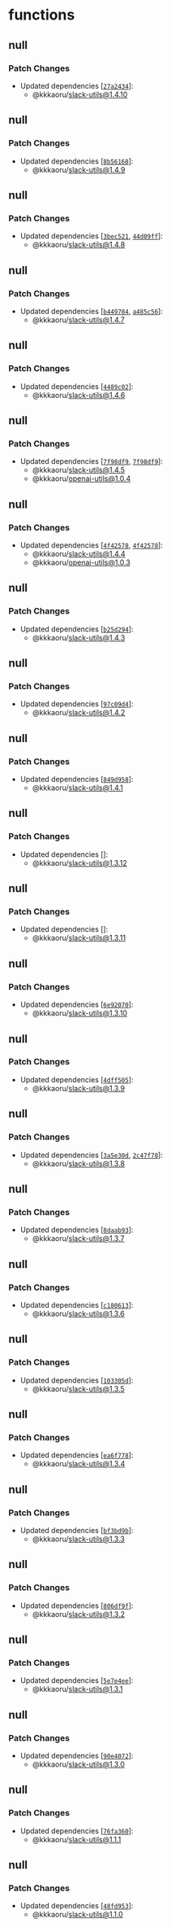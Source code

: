 # functions

## null

### Patch Changes

- Updated dependencies [[`27a2434`](https://github.com/kkkaoru/firebase-slack-bolt-typescript/commit/27a2434a71c659032764259cf3107847c64fe7c9)]:
  - @kkkaoru/slack-utils@1.4.10

## null

### Patch Changes

- Updated dependencies [[`8b56168`](https://github.com/kkkaoru/firebase-slack-bolt-typescript/commit/8b561682eb75a9b8fe174de45db521fa738efdd8)]:
  - @kkkaoru/slack-utils@1.4.9

## null

### Patch Changes

- Updated dependencies [[`3bec521`](https://github.com/kkkaoru/firebase-slack-bolt-typescript/commit/3bec521d591104a8afcbbee495a9045706bccb78), [`44d09ff`](https://github.com/kkkaoru/firebase-slack-bolt-typescript/commit/44d09ff4eb237e471b6b722824420e6051b8c92b)]:
  - @kkkaoru/slack-utils@1.4.8

## null

### Patch Changes

- Updated dependencies [[`b449784`](https://github.com/kkkaoru/firebase-slack-bolt-typescript/commit/b449784518ba235b50381da1580c5f3d609ec0f3), [`a485c56`](https://github.com/kkkaoru/firebase-slack-bolt-typescript/commit/a485c568dce816aecc92ee1cf1a4afd181df5533)]:
  - @kkkaoru/slack-utils@1.4.7

## null

### Patch Changes

- Updated dependencies [[`4489c02`](https://github.com/kkkaoru/firebase-slack-bolt-typescript/commit/4489c020d645dcc4ad6c0c472dbc1f395e9328ae)]:
  - @kkkaoru/slack-utils@1.4.6

## null

### Patch Changes

- Updated dependencies [[`7f98df9`](https://github.com/kkkaoru/firebase-slack-bolt-typescript/commit/7f98df97486a4b6bfa035dc93c19704ca56c9a6f), [`7f98df9`](https://github.com/kkkaoru/firebase-slack-bolt-typescript/commit/7f98df97486a4b6bfa035dc93c19704ca56c9a6f)]:
  - @kkkaoru/slack-utils@1.4.5
  - @kkkaoru/openai-utils@1.0.4

## null

### Patch Changes

- Updated dependencies [[`4f42578`](https://github.com/kkkaoru/firebase-slack-bolt-typescript/commit/4f425780b82647831f45e220c93e03376ff0fcee), [`4f42578`](https://github.com/kkkaoru/firebase-slack-bolt-typescript/commit/4f425780b82647831f45e220c93e03376ff0fcee)]:
  - @kkkaoru/slack-utils@1.4.4
  - @kkkaoru/openai-utils@1.0.3

## null

### Patch Changes

- Updated dependencies [[`b25d294`](https://github.com/kkkaoru/firebase-slack-bolt-typescript/commit/b25d2947c7ef693148afe0a998dd6954efef181d)]:
  - @kkkaoru/slack-utils@1.4.3

## null

### Patch Changes

- Updated dependencies [[`97c09d4`](https://github.com/kkkaoru/firebase-slack-bolt-typescript/commit/97c09d47bcc27d18f2611991efb739ec88c0e52a)]:
  - @kkkaoru/slack-utils@1.4.2

## null

### Patch Changes

- Updated dependencies [[`849d958`](https://github.com/kkkaoru/firebase-slack-bolt-typescript/commit/849d958c1d5c052bfc69231583f9e5992823b02f)]:
  - @kkkaoru/slack-utils@1.4.1

## null

### Patch Changes

- Updated dependencies []:
  - @kkkaoru/slack-utils@1.3.12

## null

### Patch Changes

- Updated dependencies []:
  - @kkkaoru/slack-utils@1.3.11

## null

### Patch Changes

- Updated dependencies [[`6e92070`](https://github.com/kkkaoru/firebase-slack-bolt-typescript/commit/6e92070b17aff6a29f742aa487e9a6124578e6e4)]:
  - @kkkaoru/slack-utils@1.3.10

## null

### Patch Changes

- Updated dependencies [[`4dff505`](https://github.com/kkkaoru/firebase-slack-bolt-typescript/commit/4dff505cb86c0429a6af6e80a49a0a9e58821327)]:
  - @kkkaoru/slack-utils@1.3.9

## null

### Patch Changes

- Updated dependencies [[`3a5e30d`](https://github.com/kkkaoru/firebase-slack-bolt-typescript/commit/3a5e30d54a81a313d1c3c847dff11a1931dcdf30), [`2c47f78`](https://github.com/kkkaoru/firebase-slack-bolt-typescript/commit/2c47f782b04a40437c9fd7a3f071425d9a9104b5)]:
  - @kkkaoru/slack-utils@1.3.8

## null

### Patch Changes

- Updated dependencies [[`8daab93`](https://github.com/kkkaoru/firebase-slack-bolt-typescript/commit/8daab93f31e8b71c67a64b58dc4d7e5eb34b8f5c)]:
  - @kkkaoru/slack-utils@1.3.7

## null

### Patch Changes

- Updated dependencies [[`c180613`](https://github.com/kkkaoru/firebase-slack-bolt-typescript/commit/c18061365f0e6fde09bcc729f68e8386f540c490)]:
  - @kkkaoru/slack-utils@1.3.6

## null

### Patch Changes

- Updated dependencies [[`103305d`](https://github.com/kkkaoru/firebase-slack-bolt-typescript/commit/103305d75b829453865366d1c05bddb7789ea19d)]:
  - @kkkaoru/slack-utils@1.3.5

## null

### Patch Changes

- Updated dependencies [[`ea6f778`](https://github.com/kkkaoru/firebase-slack-bolt-typescript/commit/ea6f778a94f0342a5988d5b52797f0220b8b4a70)]:
  - @kkkaoru/slack-utils@1.3.4

## null

### Patch Changes

- Updated dependencies [[`bf3bd9b`](https://github.com/kkkaoru/firebase-slack-bolt-typescript/commit/bf3bd9b7fd988baf0ee8393515732ef16cdd1cf0)]:
  - @kkkaoru/slack-utils@1.3.3

## null

### Patch Changes

- Updated dependencies [[`806df9f`](https://github.com/kkkaoru/firebase-slack-bolt-typescript/commit/806df9f06f3deab910d2c25fa5dbb41b395ffbce)]:
  - @kkkaoru/slack-utils@1.3.2

## null

### Patch Changes

- Updated dependencies [[`5e7e4ee`](https://github.com/kkkaoru/firebase-slack-bolt-typescript/commit/5e7e4ee03b2e677b61020b8b2569184c87aed181)]:
  - @kkkaoru/slack-utils@1.3.1

## null

### Patch Changes

- Updated dependencies [[`90e4072`](https://github.com/kkkaoru/firebase-slack-bolt-typescript/commit/90e40727ffd20cc64ec32f2efa98ead672852049)]:
  - @kkkaoru/slack-utils@1.3.0

## null

### Patch Changes

- Updated dependencies [[`76fa360`](https://github.com/kkkaoru/firebase-slack-bolt-typescript/commit/76fa360b09ca898ec5abf0fc014b329e020d203f)]:
  - @kkkaoru/slack-utils@1.1.1

## null

### Patch Changes

- Updated dependencies [[`48fd953`](https://github.com/kkkaoru/firebase-slack-bolt-typescript/commit/48fd95367a4d2d889ac90e7338142f6783b7ea08)]:
  - @kkkaoru/slack-utils@1.1.0

